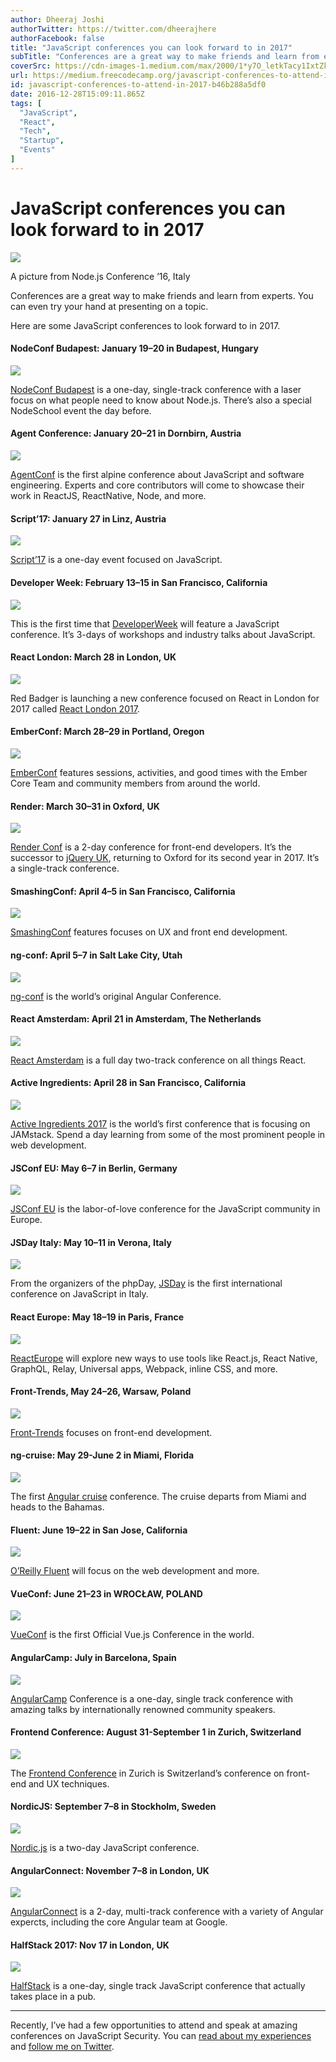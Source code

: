 ```yaml
---
author: Dheeraj Joshi
authorTwitter: https://twitter.com/dheerajhere
authorFacebook: false
title: "JavaScript conferences you can look forward to in 2017"
subTitle: "Conferences are a great way to make friends and learn from experts. You can even try your hand at presenting on a topic...."
coverSrc: https://cdn-images-1.medium.com/max/2000/1*y7O_letkTacy1IxtZkmpCA.jpeg
url: https://medium.freecodecamp.org/javascript-conferences-to-attend-in-2017-b46b288a5df0
id: javascript-conferences-to-attend-in-2017-b46b288a5df0
date: 2016-12-28T15:09:11.865Z
tags: [
  "JavaScript",
  "React",
  "Tech",
  "Startup",
  "Events"
]
---
```

# JavaScript conferences you can look forward to in 2017







![](https://cdn-images-1.medium.com/max/2000/1*y7O_letkTacy1IxtZkmpCA.jpeg)

A picture from Node.js Conference ’16, Italy







Conferences are a great way to make friends and learn from experts. You can even try your hand at presenting on a topic.

Here are some JavaScript conferences to look forward to in 2017.

#### NodeConf Budapest: January 19–20 in Budapest, Hungary



![](https://cdn-images-1.medium.com/max/1600/1*1njePi-IXVnYatn8vlLvNQ.png)



[NodeConf Budapest](https://nodeconf.risingstack.com/) is a one-day, single-track conference with a laser focus on what people need to know about Node.js. There’s also a special NodeSchool event the day before.

#### Agent Conference: January 20–21 in Dornbirn, Austria



![](https://cdn-images-1.medium.com/max/1600/1*dFUboorZlfTRZ7jGM3vs8A.png)



[AgentConf](http://www.agent.sh/) is the first alpine conference about JavaScript and software engineering. Experts and core contributors will come to showcase their work in ReactJS, ReactNative, Node, and more.

#### Script’17: January 27 in Linz, Austria



![](https://cdn-images-1.medium.com/max/1600/1*bayb27Baz8wVL63QNO1nOA.png)



[Script’17](https://scriptconf.org/) is a one-day event focused on JavaScript.

#### Developer Week: February 13–15 in San Francisco, California



![](https://cdn-images-1.medium.com/max/1600/1*PZ4QtguhX8odbCG_p_NS5Q.png)



This is the first time that [DeveloperWeek](http://www.developerweek.com/javascript-conference/) will feature a JavaScript conference. It’s 3-days of workshops and industry talks about JavaScript.

#### React London: March 28 in London, UK



![](https://cdn-images-1.medium.com/max/1600/1*naHUJSvJd87fukqPHMjYAQ.png)



Red Badger is launching a new conference focused on React in London for 2017 called [React London 2017](https://react.london/).

#### EmberConf: March 28–29 in Portland, Oregon



![](https://cdn-images-1.medium.com/max/1600/1*DK_65ooWEiSbrgXiJuChBQ.png)



[EmberConf](http://emberconf.com/) features sessions, activities, and good times with the Ember Core Team and community members from around the world.

#### Render: March 30–31 in Oxford, UK



![](https://cdn-images-1.medium.com/max/1600/1*8rEMn3Pg3tOqmNlCGECscg.png)



[Render Conf](http://2017.render-conf.com//) is a 2-day conference for front-end developers. It’s the successor to [jQuery UK](https://medium.com/@whiteoctevents/life-after-jquery-uk-5253277d556c#.9dtjtzs7j), returning to Oxford for its second year in 2017\. It’s a single-track conference.

#### SmashingConf: April 4–5 in San Francisco, California



![](https://cdn-images-1.medium.com/max/1600/1*LB87VH4pppegkQTLsC05rA.png)



[SmashingConf](https://smashingconf.com/) features focuses on UX and front end development.

#### ng-conf: April 5–7 in Salt Lake City, Utah



![](https://cdn-images-1.medium.com/max/1600/1*Mb-sun0dCAAIifzJ-l61uA.png)



[ng-conf](https://www.ng-conf.org/) is the world’s original Angular Conference.

#### React Amsterdam: April 21 in Amsterdam, The Netherlands



![](https://cdn-images-1.medium.com/max/1600/1*oQQY3rYeyArHUStlN_4EXg.png)



[React Amsterdam](https://react.amsterdam/) is a full day two-track conference on all things React.

#### Active Ingredients: April 28 in San Francisco, California



![](https://cdn-images-1.medium.com/max/1600/1*pYLvpw1M1uXIuwvu-mpR1w.jpeg)



[Active Ingredients 2017](https://activeingredients.info/) is the world’s first conference that is focusing on JAMstack. Spend a day learning from some of the most prominent people in web development.

#### JSConf EU: May 6–7 in Berlin, Germany



![](https://cdn-images-1.medium.com/max/1600/1*Ok-jqTqrbgBy4v-6NrbhyA.png)



[JSConf EU](http://2017.jsconf.eu/) is the labor-of-love conference for the JavaScript community in Europe.

#### JSDay Italy: May 10–11 in Verona, Italy



![](https://cdn-images-1.medium.com/max/1600/1*SUAlq84JLiBUBJtWyUpY9Q.png)



From the organizers of the phpDay, [JSDay](http://2017.jsday.it/) is the first international conference on JavaScript in Italy.

#### React Europe: May 18–19 in Paris, France



![](https://cdn-images-1.medium.com/max/1600/1*2J_EQRWachb5Xv0HiDeCKg.png)



[ReactEurope](https://www.react-europe.org/) will explore new ways to use tools like React.js, React Native, GraphQL, Relay, Universal apps, Webpack, inline CSS, and more.

#### Front-Trends, May 24–26, Warsaw, Poland



![](https://cdn-images-1.medium.com/max/1600/1*WboD3LgP6_0JT8qN9Qd-Gw.png)



[Front-Trends](https://2017.front-trends.com/) focuses on front-end development.

#### ng-cruise: May 29-June 2 in Miami, Florida



![](https://cdn-images-1.medium.com/max/1600/1*einOo5GPWH9NLcGVGW4umw.png)



The first [Angular cruise](https://ngcruise.com/) conference. The cruise departs from Miami and heads to the Bahamas.

#### Fluent: June 19–22 in San Jose, California



![](https://cdn-images-1.medium.com/max/1600/1*aXJ7Ei3efJhthYp-nzNK1Q.png)



[O’Reilly Fluent](http://conferences.oreilly.com/fluent/fl-ca) will focus on the web development and more.

#### VueConf: June 21–23 in WROCŁAW, POLAND



![](https://cdn-images-1.medium.com/max/1600/1*dj81T_puifSNuyzd0QX-iQ.png)



[VueConf](https://conf.vuejs.org/) is the first Official Vue.js Conference in the world.

#### AngularCamp: July in Barcelona, Spain



![](https://cdn-images-1.medium.com/max/1600/1*bNpMijpLA4sXzK43n9suvg.png)



[AngularCamp](https://angularcamp.org/) Conference is a one-day, single track conference with amazing talks by internationally renowned community speakers.

#### Frontend Conference: August 31-September 1 in Zurich, Switzerland



![](https://cdn-images-1.medium.com/max/1600/1*tVOFdlZvf1x17JiY_9QLsg.png)



The [Frontend Conference](https://frontendconf.ch/) in Zurich is Switzerland’s conference on front-end and UX techniques.

#### NordicJS: September 7–8 in Stockholm, Sweden



![](https://cdn-images-1.medium.com/max/1600/1*le63A-VqqAPzbDB4GJb80Q.png)



[Nordic.js](http://nordicjs.com/) is a two-day JavaScript conference.

#### AngularConnect: November 7–8 in London, UK



![](https://cdn-images-1.medium.com/max/1600/1*W1U2Wa0x2c-SXUFSTHFyyw.png)



[AngularConnect](http://angularconnect.com/) is a 2-day, multi-track conference with a variety of Angular expercts, including the core Angular team at Google.

#### HalfStack 2017: Nov 17 in London, UK



![](https://cdn-images-1.medium.com/max/1600/1*X2n0X3qoUW_nHL5aZ-tPoQ.png)



[HalfStack](http://halfstackconf.com/) is a one-day, single track JavaScript conference that actually takes place in a pub.











* * *







Recently, I’ve had a few opportunities to attend and speak at amazing conferences on JavaScript Security. You can [read about my experiences](http://engineering.wingify.com/posts/wingify-at-europe-uk-conferences/) and [follow me on Twitter](https://twitter.com/dheerajhere).








